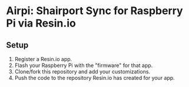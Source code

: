# Airpi: Shairport Sync for Raspberry Pi via Resin.io

## Setup

1. Register a Resin.io app.
2. Flash your Raspberry Pi with the "firmware" for that app.
3. Clone/fork this repository and add your customizations.
4. Push the code to the repository Resin.io has created for your app.
